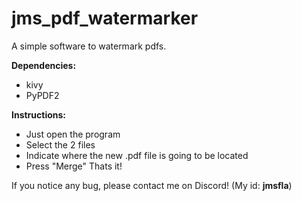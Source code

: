 # jms_pdf_watermarker

A simple software to watermark pdfs.

**Dependencies:**
  - kivy
  - PyPDF2

**Instructions:**
  - Just open the program
  - Select the 2 files
  - Indicate where the new .pdf file is going to be located
  - Press "Merge" Thats it!

If you notice any bug, please contact me on Discord! (My id: **jmsfla**)
